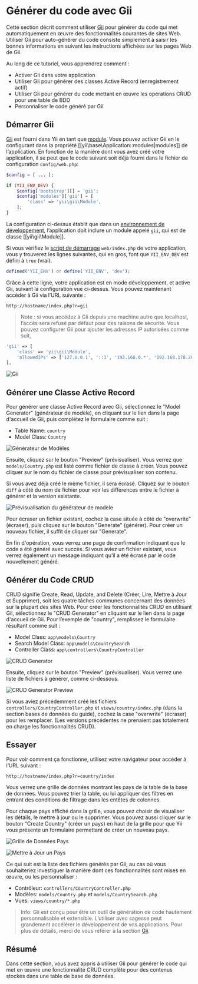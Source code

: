 Générer du code avec Gii
========================

Cette section décrit comment utiliser [Gii](https://www.yiiframework.com/extension/yiisoft/yii2-gii/doc/guide) pour générer du code qui met automatiquement en œuvre des fonctionnalités courantes de sites Web. Utiliser Gii pour auto-générer du code consiste simplement à saisir les bonnes informations en suivant les instructions affichées sur les pages Web de Gii.

Au long de ce tutoriel, vous apprendrez comment :

* Activer Gii dans votre application
* Utiliser Gii pour générer des classes Active Record (enregistrement actif)
* Utiliser Gii pour générer du code mettant en œuvre les opérations CRUD pour une table de BDD
* Personnaliser le code généré par Gii


Démarrer Gii <span id="starting-gii"></span>
------------

[Gii](https://www.yiiframework.com/extension/yiisoft/yii2-gii/doc/guide) est fourni dans Yii en tant que [module](structure-modules.md). Vous pouvez activer Gii en le 
configurant dans la propriété [[yii\base\Application::modules|modules]] de l’application. En fonction de la manière dont vous avez créé votre application, il se peut que le code suivant soit déjà fourni dans le fichier de configuration `config/web.php`:

```php
$config = [ ... ];

if (YII_ENV_DEV) {
    $config['bootstrap'][] = 'gii';
    $config['modules']['gii'] = [
        'class' => 'yii\gii\Module',
    ];
}
```

La configuration ci-dessus établit que dans un [environnement de développement](concept-configurations.md#environment-constants), l’application doit inclure un module appelé `gii`, qui est de classe [[yii\gii\Module]].

Si vous vérifiez le [script de démarrage](structure-entry-scripts.md) `web/index.php` de votre application, vous y trouverez les lignes suivantes, qui en gros, font que `YII_ENV_DEV` est défini à `true` (vrai).

```php
defined('YII_ENV') or define('YII_ENV', 'dev');
```

Grâce à cette ligne, votre application est en mode développement, et active Gii, suivant la configuration  vue ci-dessus. Vous pouvez maintenant accéder à Gii via l’URL suivante :

```
http://hostname/index.php?r=gii
```

> Note : si vous accédez à Gii depuis une machine autre que localhost, l’accès sera refusé par défaut pour des raisons 
> de sécurité. Vous pouvez configurer Gii pour ajouter les adresses IP autorisées comme suit,
>
```php
'gii' => [
    'class' => 'yii\gii\Module',
    'allowedIPs' => ['127.0.0.1', '::1', '192.168.0.*', '192.168.178.20'] // ajustez cela suivant vos besoins
],
```

![Gii](images/start-gii.png)


Générer une Classe Active Record <span id="generating-ar"></span>
---------------------------------

Pour générer une classe Active Record avec Gii, sélectionnez le "Model Generator" (générateur de modèle), en cliquant sur le lien dans la page d'accueil de Gii, puis complétez le formulaire comme suit :

* Table Name: `country`
* Model Class: `Country`

![Générateur de Modèles](images/start-gii-model.png)

Ensuite, cliquez sur le bouton "Preview" (prévisualiser). Vous verrez que `models/Country.php` est listé comme fichier de classe à créer. Vous pouvez cliquer sur le nom du fichier de classe pour prévisualiser son contenu.

Si vous avez déjà créé le même fichier, il sera écrasé. Cliquez sur le bouton `diff`
à côté du nom de fichier pour voir les différences entre le fichier à générer et la version existante.

![Prévisualisation du générateur de modèle](images/start-gii-model-preview.png)

Pour écraser un fichier existant, cochez la case située à côté de "overwrite" (écraser), puis cliquez sur le bouton "Generate" (générer). Pour créer un nouveau fichier, il suffit de cliquer sur "Generate". 

En fin d'opération, vous verrez une page de confirmation indiquant que le code a été généré avec succès. Si vous aviez un fichier existant, vous verrez également un message indiquant qu’il a été écrasé par le code nouvellement généré.


Générer du Code CRUD <span id="generating-crud"></span>
--------------------

CRUD signifie Create, Read, Update, and Delete (Créer, Lire, Mettre à Jour et Supprimer), soit les quatre tâches communes concernant des données sur la plupart des sites Web. Pour créer les fonctionnalités CRUD en utilisant Gii, sélectionnez le "CRUD Generator" en cliquant sur le lien dans la page d'accueil de Gii. Pour l’exemple de "country", remplissez le formulaire résultant comme suit :

* Model Class: `app\models\Country`
* Search Model Class: `app\models\CountrySearch`
* Controller Class: `app\controllers\CountryController`

![CRUD Generator](images/start-gii-crud.png)

Ensuite, cliquez sur le bouton "Preview" (prévisualiser). Vous verrez une liste de fichiers à générer, comme ci-dessous.

![CRUD Generator Preview](images/start-gii-crud-preview.png)

Si vous aviez précédemment créé les fichiers  `controllers/CountryController.php` et
`views/country/index.php` (dans la section bases de données du guide), cochez la case "overwrite" (écraser) pour les remplacer.
(Les versions précédentes ne prenaient pas totalement en charge les fonctionnalités CRUD).


Essayer <span id="trying-it-out"></span>
-------------

Pour voir comment ça fonctionne, utilisez votre navigateur pour accéder à l’URL suivant :

```
http://hostname/index.php?r=country/index
```

Vous verrez une grille de données montrant les pays de la table de la base de données. Vous pouvez trier la table, ou lui appliquer des filtres en entrant des conditions de filtrage dans les entêtes de colonnes.


Pour chaque pays affiché dans la grille, vous pouvez choisir de visualiser les détails, le mettre à jour ou le supprimer.
Vous pouvez aussi cliquer sur le bouton "Create Country" (créer un pays) en haut de la grille pour que Yii vous présente un formulaire permettant de créer un nouveau pays.

![Grille de Données Pays](images/start-gii-country-grid.png)

![Mettre à Jour un Pays](images/start-gii-country-update.png)

Ce qui suit est la liste des fichiers générés par Gii, au cas où vous souhaiteriez investiguer la manière dont ces fonctionnalités sont mises en œuvre, ou les personnaliser :

* Contrôleur: `controllers/CountryController.php`
* Modèles: `models/Country.php` et `models/CountrySearch.php`
* Vues: `views/country/*.php`

> Info: Gii est conçu pour être un outil de génération de code hautement personnalisable et extensible. L’utiliser avec sagesse peut grandement accélérer le développement de vos applications. Pour plus de détails, merci de vous référer à la section [Gii](tool-gii.md).


Résumé <span id="summary"></span>
-------

Dans cette section, vous avez appris à utiliser Gii pour générer le code qui met en œuvre une fonctionnalité CRUD complète pour des contenus stockés dans une table de base de données.

